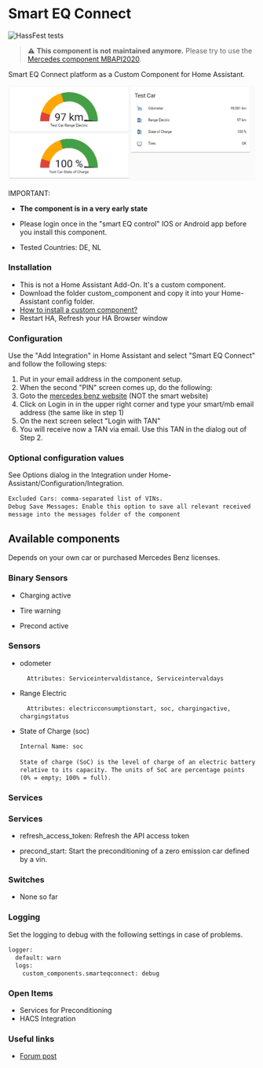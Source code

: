 
# Smart EQ Connect
![HassFest tests](https://github.com/renenulschde/ha-smart-eq-connect/workflows/Validate%20with%20hassfest/badge.svg)


> :warning: **This component is not maintained anymore.** Please try to use the [Mercedes component MBAPI2020](https://github.com/ReneNulschDE/mbapi2020).



Smart EQ Connect platform as a Custom Component for Home Assistant.


![Screenshot Smart EQ connect in Home Assistant](https://raw.githubusercontent.com/ReneNulschDE/renenulschde.github.io/master/assets/screen_smarteq_1.png)


IMPORTANT:

* **The component is in a very early state**

* Please login once in the "smart EQ control" IOS or Android app before you install this component.

* Tested Countries: DE, NL

### Installation
* This is not a Home Assistant Add-On. It's a custom component.
* Download the folder custom_component and copy it into your Home-Assistant config folder. 
* [How to install a custom component?](https://www.google.com/search?q=how+to+install+custom+components+home+assistant) 
* Restart HA, Refresh your HA Browser window

### Configuration
Use the "Add Integration" in Home Assistant and select "Smart EQ Connect" and follow the following steps:

1. Put in your email address in the component setup.
2. When the second "PIN" screen comes up, do the following:
3. Goto the [mercedes benz website](https://www.mercedes-benz.de/?group=all&subgroup=see-all&view=BODYTYPE) (NOT the smart website) 
4. Click on Login in in the upper right corner and type your smart/mb email address (the same like in step 1)
5. On the next screen select "Login with TAN"
6. You will receive now a TAN via email. Use this TAN in the dialog out of Step 2.

### Optional configuration values

See Options dialog in the Integration under Home-Assistant/Configuration/Integration.

```
Excluded Cars: comma-separated list of VINs.
Debug Save Messages: Enable this option to save all relevant received message into the messages folder of the component
```

## Available components 
Depends on your own car or purchased Mercedes Benz licenses.


### Binary Sensors

* Charging active

* Tire warning

* Precond active


### Sensors

* odometer
  ```
    Attributes: Serviceintervaldistance, Serviceintervaldays
  ```

* Range Electric
  ```
    Attributes: electricconsumptionstart, soc, chargingactive, chargingstatus

  ```


* State of Charge (soc)
  ```
  Internal Name: soc

  State of charge (SoC) is the level of charge of an electric battery relative to its capacity. The units of SoC are percentage points (0% = empty; 100% = full). 

  ```



### Services

### Services
* refresh_access_token:
  Refresh the API access token

* precond_start:
  Start the preconditioning of a zero emission car defined by a vin.



### Switches

* None so far


### Logging

Set the logging to debug with the following settings in case of problems.

```
logger:
  default: warn
  logs:
    custom_components.smarteqconnect: debug
```

### Open Items
* Services for Preconditioning
* HACS Integration


### Useful links

* [Forum post](https://community.home-assistant.io/t/smart-eq-connect/356866)
